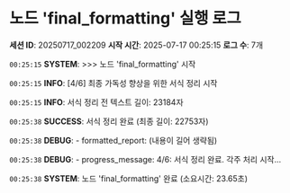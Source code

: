 # 노드 'final_formatting' 실행 로그

**세션 ID**: 20250717_002209
**시작 시간**: 2025-07-17 00:25:15
**로그 수**: 7개

`00:25:15` **SYSTEM**: >>> 노드 'final_formatting' 시작

`00:25:15` **INFO**: [4/6] 최종 가독성 향상을 위한 서식 정리 시작

`00:25:15` **INFO**: 서식 정리 전 텍스트 길이: 23184자

`00:25:38` **SUCCESS**: 서식 정리 완료 (최종 길이: 22753자)

`00:25:38` **DEBUG**:   - formatted_report: (내용이 길어 생략됨)

`00:25:38` **DEBUG**:   - progress_message: 4/6: 서식 정리 완료. 각주 처리 시작...

`00:25:38` **SYSTEM**: 노드 'final_formatting' 완료 (소요시간: 23.65초)

